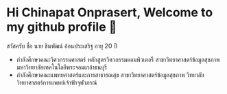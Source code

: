 # Hi Chinapat Onprasert, Welcome to my github profile 👋


สวัสครับ ชื่อ นาย ชินพัฒน์ อ้อนประเสริฐ อายุ 20 ปี
- กำลังศึกษาคณะวิศวกรรมศาสตร์ หลักสูตรวิศวกรรมคอมพิวเตอรื สาขาวิทยาศาสตร์ข้อมูลสุขภาพ มหาวิทยาลัยเทคโนโลยีพระจอมเกล้าธนบุรี 
- กำลังศึกษาคณะแพทยศาสตร์และการสาธารณสุข สาขาวิทยาศาสตร์ข้อมูลสุขภาพ วิทยาลัยวิทยาศาสตร์การแพทย์เจ้าฟ้าจุฬาภรณ์ 


<!--
**octsy/octsy** is a ✨ _special_ ✨ repository because its `README.md` (this file) appears on your GitHub profile.

Here are some ideas to get you started:

- 🔭 I’m currently working on ...
- 🌱 I’m currently learning ...
- 👯 I’m looking to collaborate on ...
- 🤔 I’m looking for help with ...
- 💬 Ask me about ...
- 📫 How to reach me: ...
- 😄 Pronouns: ...
- ⚡ Fun fact: ...
-->
